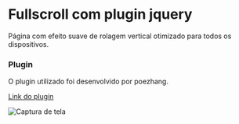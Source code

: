 # Fullscroll com plugin jquery

Página com efeito suave de rolagem vertical otimizado para todos os dispositivos. 

### Plugin

O plugin utilizado foi desenvolvido por poezhang.

[Link do plugin](https://www.jqueryscript.net/animation/Basic-Cross-platform-One-Page-Scroll-Plugin-jQuery-fullpage.html)

![Captura de tela]()
